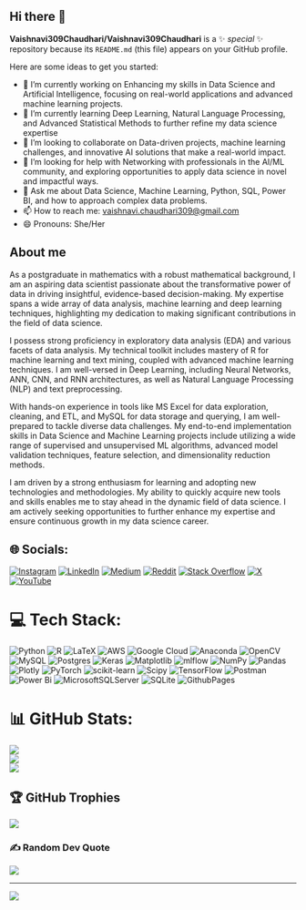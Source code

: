 ## Hi there 👋

**Vaishnavi309Chaudhari/Vaishnavi309Chaudhari** is a ✨ _special_ ✨ repository because its `README.md` (this file) appears on your GitHub profile.

Here are some ideas to get you started:

- 🔭 I’m currently working on Enhancing my skills in Data Science and Artificial Intelligence, focusing on real-world applications and advanced machine learning projects.
- 🌱 I’m currently learning Deep Learning, Natural Language Processing, and Advanced Statistical Methods to further refine my data science expertise
- 👯 I’m looking to collaborate on Data-driven projects, machine learning challenges, and innovative AI solutions that make a real-world impact.
- 🤔 I’m looking for help with Networking with professionals in the AI/ML community, and exploring opportunities to apply data science in novel and impactful ways.
- 💬 Ask me about Data Science, Machine Learning, Python, SQL, Power BI, and how to approach complex data problems.
- 📫 How to reach me: vaishnavi.chaudhari309@gmail.com
- 😄 Pronouns: She/Her
## About me
As a postgraduate in mathematics with a robust mathematical background, I am an aspiring data scientist passionate about the transformative power of data in driving insightful, evidence-based decision-making. My expertise spans a wide array of data analysis, machine learning and deep learning techniques, highlighting my dedication to making significant contributions in the field of data science.

I possess strong proficiency in exploratory data analysis (EDA) and various facets of data analysis. My technical toolkit includes mastery of R for machine learning and text mining, coupled with advanced machine learning techniques. I am well-versed in Deep Learning, including Neural Networks, ANN, CNN, and RNN architectures, as well as Natural Language Processing (NLP) and text preprocessing.

With hands-on experience in tools like MS Excel for data exploration, cleaning, and ETL, and MySQL for 
data storage and querying, I am well-prepared to tackle diverse data challenges. My end-to-end implementation skills in Data Science and Machine Learning projects include utilizing a wide range of supervised and unsupervised ML algorithms, advanced model validation techniques, feature selection, and dimensionality reduction methods.

I am driven by a strong enthusiasm for learning and adopting new technologies and methodologies. My ability to quickly acquire new tools and skills enables me to stay ahead in the dynamic field of data science. I am actively seeking opportunities to further enhance my expertise and ensure continuous growth in my data science career.

## 🌐 Socials:
[![Instagram](https://img.shields.io/badge/Instagram-%23E4405F.svg?logo=Instagram&logoColor=white)](https://instagram.com/https://www.instagram.com/vaishnavi.chaudhari03/?hl=en) [![LinkedIn](https://img.shields.io/badge/LinkedIn-%230077B5.svg?logo=linkedin&logoColor=white)](https://linkedin.com/in/https://www.linkedin.com/in/vaishnavi-chaudhari-a04311261/) [![Medium](https://img.shields.io/badge/Medium-12100E?logo=medium&logoColor=white)](https://medium.com/@https://medium.com/@vaishnavi.chaudhari309) [![Reddit](https://img.shields.io/badge/Reddit-%23FF4500.svg?logo=Reddit&logoColor=white)](https://reddit.com/user/https://www.reddit.com/user/vaishnavi309/) [![Stack Overflow](https://img.shields.io/badge/-Stackoverflow-FE7A16?logo=stack-overflow&logoColor=white)](https://stackoverflow.com/users/https://stackoverflow.com/users/23227690/vaishnavi-chaudhari) [![X](https://img.shields.io/badge/X-black.svg?logo=X&logoColor=white)](https://x.com/https://x.com/Vaishna37683843) [![YouTube](https://img.shields.io/badge/YouTube-%23FF0000.svg?logo=YouTube&logoColor=white)](https://youtube.com/@https://www.youtube.com/@vaishnavichaudhari4066) 

# 💻 Tech Stack:
![Python](https://img.shields.io/badge/python-3670A0?style=flat&logo=python&logoColor=ffdd54) ![R](https://img.shields.io/badge/r-%23276DC3.svg?style=flat&logo=r&logoColor=white) ![LaTeX](https://img.shields.io/badge/latex-%23008080.svg?style=flat&logo=latex&logoColor=white) ![AWS](https://img.shields.io/badge/AWS-%23FF9900.svg?style=flat&logo=amazon-aws&logoColor=white) ![Google Cloud](https://img.shields.io/badge/GoogleCloud-%234285F4.svg?style=flat&logo=google-cloud&logoColor=white) ![Anaconda](https://img.shields.io/badge/Anaconda-%2344A833.svg?style=flat&logo=anaconda&logoColor=white) ![OpenCV](https://img.shields.io/badge/opencv-%23white.svg?style=flat&logo=opencv&logoColor=white) ![MySQL](https://img.shields.io/badge/mysql-4479A1.svg?style=flat&logo=mysql&logoColor=white) ![Postgres](https://img.shields.io/badge/postgres-%23316192.svg?style=flat&logo=postgresql&logoColor=white) ![Keras](https://img.shields.io/badge/Keras-%23D00000.svg?style=flat&logo=Keras&logoColor=white) ![Matplotlib](https://img.shields.io/badge/Matplotlib-%23ffffff.svg?style=flat&logo=Matplotlib&logoColor=black) ![mlflow](https://img.shields.io/badge/mlflow-%23d9ead3.svg?style=flat&logo=numpy&logoColor=blue) ![NumPy](https://img.shields.io/badge/numpy-%23013243.svg?style=flat&logo=numpy&logoColor=white) ![Pandas](https://img.shields.io/badge/pandas-%23150458.svg?style=flat&logo=pandas&logoColor=white) ![Plotly](https://img.shields.io/badge/Plotly-%233F4F75.svg?style=flat&logo=plotly&logoColor=white) ![PyTorch](https://img.shields.io/badge/PyTorch-%23EE4C2C.svg?style=flat&logo=PyTorch&logoColor=white) ![scikit-learn](https://img.shields.io/badge/scikit--learn-%23F7931E.svg?style=flat&logo=scikit-learn&logoColor=white) ![Scipy](https://img.shields.io/badge/SciPy-%230C55A5.svg?style=flat&logo=scipy&logoColor=%white) ![TensorFlow](https://img.shields.io/badge/TensorFlow-%23FF6F00.svg?style=flat&logo=TensorFlow&logoColor=white) ![Postman](https://img.shields.io/badge/Postman-FF6C37?style=flat&logo=postman&logoColor=white) ![Power Bi](https://img.shields.io/badge/power_bi-F2C811?style=flat&logo=powerbi&logoColor=black) ![MicrosoftSQLServer](https://img.shields.io/badge/Microsoft%20SQL%20Server-CC2927?style=flat&logo=microsoft%20sql%20server&logoColor=white) ![SQLite](https://img.shields.io/badge/sqlite-%2307405e.svg?style=flat&logo=sqlite&logoColor=white) ![GithubPages](https://img.shields.io/badge/github%20pages-121013?style=flat&logo=github&logoColor=white)
# 📊 GitHub Stats:
![](https://github-readme-stats.vercel.app/api?username=Vaishnavi309Chaudhari&theme=dark&hide_border=false&include_all_commits=true&count_private=false)<br/>
![](https://github-readme-streak-stats.herokuapp.com/?user=Vaishnavi309Chaudhari&theme=dark&hide_border=false)<br/>
![](https://github-readme-stats.vercel.app/api/top-langs/?username=Vaishnavi309Chaudhari&theme=dark&hide_border=false&include_all_commits=true&count_private=false&layout=compact)

## 🏆 GitHub Trophies
![](https://github-profile-trophy.vercel.app/?username=Vaishnavi309Chaudhari&theme=monokai&no-frame=false&no-bg=true&margin-w=4)

### ✍️ Random Dev Quote
![](https://quotes-github-readme.vercel.app/api?type=horizontal&theme=radical)

---
[![](https://visitcount.itsvg.in/api?id=Vaishnavi309Chaudhari&icon=0&color=0)](https://visitcount.itsvg.in)

<!-- Proudly created with GPRM ( https://gprm.itsvg.in ) -->
